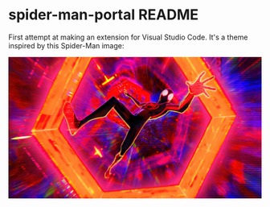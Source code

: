 # spider-man-portal README

First attempt at making an extension for Visual Studio Code. It's a theme inspired by this Spider-Man image: 

![alt text](wallpaperlock.png)